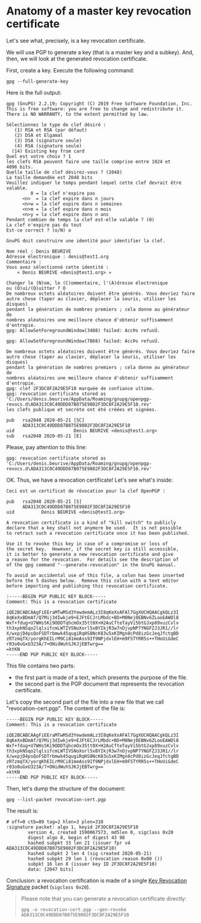 # Anatomy of a master key revocation certificate

Let's see what, precisely, is a key revocation certificate.

We will use PGP to generate a key (that is a master key and a subkey).
And, then, we will look at the generated revocation certificate. 


First, create a key. Execute the following command:

    gpg --full-generate-key

Here is the full output:

    gpg (GnuPG) 2.2.19; Copyright (C) 2019 Free Software Foundation, Inc.
    This is free software: you are free to change and redistribute it.
    There is NO WARRANTY, to the extent permitted by law.

    Sélectionnez le type de clef désiré :
       (1) RSA et RSA (par défaut)
       (2) DSA et Elgamal
       (3) DSA (signature seule)
       (4) RSA (signature seule)
      (14) Existing key from card
    Quel est votre choix ? 1
    les clefs RSA peuvent faire une taille comprise entre 1024 et 4096 bits.
    Quelle taille de clef désirez-vous ? (2048)
    La taille demandée est 2048 bits
    Veuillez indiquer le temps pendant lequel cette clef devrait être valable.
             0 = la clef n'expire pas
          <n>  = la clef expire dans n jours
          <n>w = la clef expire dans n semaines
          <n>m = la clef expire dans n mois
          <n>y = la clef expire dans n ans
    Pendant combien de temps la clef est-elle valable ? (0)
    La clef n'expire pas du tout
    Est-ce correct ? (o/N) o

    GnuPG doit construire une identité pour identifier la clef.

    Nom réel : Denis BEURIVE
    Adresse électronique : denis@test1.org
    Commentaire :
    Vous avez sélectionné cette identité :
        « Denis BEURIVE <denis@test1.org> »

    Changer le (N)om, le (C)ommentaire, l'(A)dresse électronique
    ou (O)ui/(Q)uitter ? O
    De nombreux octets aléatoires doivent être générés. Vous devriez faire
    autre chose (taper au clavier, déplacer la souris, utiliser les disques)
    pendant la génération de nombres premiers ; cela donne au générateur de
    nombres aléatoires une meilleure chance d'obtenir suffisamment d'entropie.
    gpg: AllowSetForegroundWindow(3488) failed: AccÞs refusÚ.

    gpg: AllowSetForegroundWindow(7868) failed: AccÞs refusÚ.

    De nombreux octets aléatoires doivent être générés. Vous devriez faire
    autre chose (taper au clavier, déplacer la souris, utiliser les disques)
    pendant la génération de nombres premiers ; cela donne au générateur de
    nombres aléatoires une meilleure chance d'obtenir suffisamment d'entropie.
    gpg: clef 2F3DC8F2A29E5F10 marquée de confiance ultime.
    gpg: revocation certificate stored as 'C:/Users/denis.beurive/AppData/Roaming/gnupg/openpgp-revocs.d\ADA313C0C49DDD87B075E9802F3DC8F2A29E5F10.rev'
    les clefs publique et secrète ont été créées et signées.

    pub   rsa2048 2020-05-21 [SC]
          ADA313C0C49DDD87B075E9802F3DC8F2A29E5F10
    uid                      Denis BEURIVE <denis@test1.org>
    sub   rsa2048 2020-05-21 [E]

Please, pay attention to this line:

    gpg: revocation certificate stored as 'C:/Users/denis.beurive/AppData/Roaming/gnupg/openpgp-revocs.d\ADA313C0C49DDD87B075E9802F3DC8F2A29E5F10.rev'

OK. Thus, we have a revocation certificate! Let's see what's inside:

    Ceci est un certificat de révocation pour la clef OpenPGP :

    pub   rsa2048 2020-05-21 [S]
          ADA313C0C49DDD87B075E9802F3DC8F2A29E5F10
    uid          Denis BEURIVE <denis@test1.org>

    A revocation certificate is a kind of "kill switch" to publicly
    declare that a key shall not anymore be used.  It is not possible
    to retract such a revocation certificate once it has been published.

    Use it to revoke this key in case of a compromise or loss of
    the secret key.  However, if the secret key is still accessible,
    it is better to generate a new revocation certificate and give
    a reason for the revocation.  For details see the description of
    of the gpg command "--generate-revocation" in the GnuPG manual.

    To avoid an accidental use of this file, a colon has been inserted
    before the 5 dashes below.  Remove this colon with a text editor
    before importing and publishing this revocation certificate.

    :-----BEGIN PGP PUBLIC KEY BLOCK-----
    Comment: This is a revocation certificate

    iQE2BCABCAAgFiEEraMTwMSd3YewdemALz3I8qKeXxAFAl7GgXUCHQAACgkQLz3I
    8qKeXxBDmAf/Q7Mij3dIwkje9+EJFtECJrLMbdc+BD+M0Nej0EBNv6ZLooEAWDl8
    Wxf+fdug+U7WHsSKi9ODDTqhcmOx35tt0X+H2AuCfteTayVi5btGJxp89xuzCvlv
    th3xpkNSqo2lqlsifcmLWTIVSNoXorl5xBYIkjR3w7nOjvpNP7YNGFZJ3JR1//lr
    X/wxpjD4psQoFSDTrbmwk45qugiRqHS8NcK83u5xKIMgn8cPd8izGcJeqJfctgBD
    zRTzmqTX/yorgKhEILrM9Ci81meAss9If9NPjdxlEH+m9F5TYRR5s++THoUiGdeC
    r03o0uGxU323A/7+ONidWuhSJKJjEBTwrg==
    =ktKN
    -----END PGP PUBLIC KEY BLOCK-----

This file contains two parts:
* the first part is made of a text, which presents the purpose of the file.
* the second part is the PGP document that represents the revocation certificate.

Let's copy the second part of the file into a new file that we call "revocation-cert.pgp".
The content of the file is:

    -----BEGIN PGP PUBLIC KEY BLOCK-----
    Comment: This is a revocation certificate

    iQE2BCABCAAgFiEEraMTwMSd3YewdemALz3I8qKeXxAFAl7GgXUCHQAACgkQLz3I
    8qKeXxBDmAf/Q7Mij3dIwkje9+EJFtECJrLMbdc+BD+M0Nej0EBNv6ZLooEAWDl8
    Wxf+fdug+U7WHsSKi9ODDTqhcmOx35tt0X+H2AuCfteTayVi5btGJxp89xuzCvlv
    th3xpkNSqo2lqlsifcmLWTIVSNoXorl5xBYIkjR3w7nOjvpNP7YNGFZJ3JR1//lr
    X/wxpjD4psQoFSDTrbmwk45qugiRqHS8NcK83u5xKIMgn8cPd8izGcJeqJfctgBD
    zRTzmqTX/yorgKhEILrM9Ci81meAss9If9NPjdxlEH+m9F5TYRR5s++THoUiGdeC
    r03o0uGxU323A/7+ONidWuhSJKJjEBTwrg==
    =ktKN
    -----END PGP PUBLIC KEY BLOCK-----
    
Then, let's dump the structure of the document:

    gpg --list-packet revocation-cert.pgp
    
The result is:

    # off=0 ctb=89 tag=2 hlen=3 plen=310
    :signature packet: algo 1, keyid 2F3DC8F2A29E5F10
            version 4, created 1590067573, md5len 0, sigclass 0x20
            digest algo 8, begin of digest 43 98
            hashed subpkt 33 len 21 (issuer fpr v4 ADA313C0C49DDD87B075E9802F3DC8F2A29E5F10)
            hashed subpkt 2 len 4 (sig created 2020-05-21)
            hashed subpkt 29 len 1 (revocation reason 0x00 ())
            subpkt 16 len 8 (issuer key ID 2F3DC8F2A29E5F10)
            data: [2047 bits]

Conclusion: a revocation certification is made of a single [Key Revocation Signature](https://tools.ietf.org/html/rfc4880#section-5.2.1) packet (`sigclass 0x20`).

> Please note that you can generate a revocation certificate directly:
>
> `gpg -o revocation-cert.pgp --gen-revoke ADA313C0C49DDD87B075E9802F3DC8F2A29E5F10`
